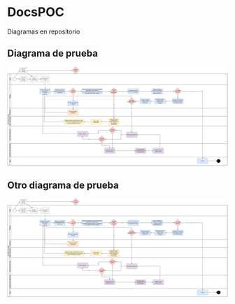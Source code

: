 # DocsPOC
Diagramas en repositorio

## Diagrama de prueba
![Texto alternativo](/src/img/Salud%20SAC%20Login.png)


## Otro diagrama de prueba
![Texto alternativo](/src/img/SaludSACLogin.png)